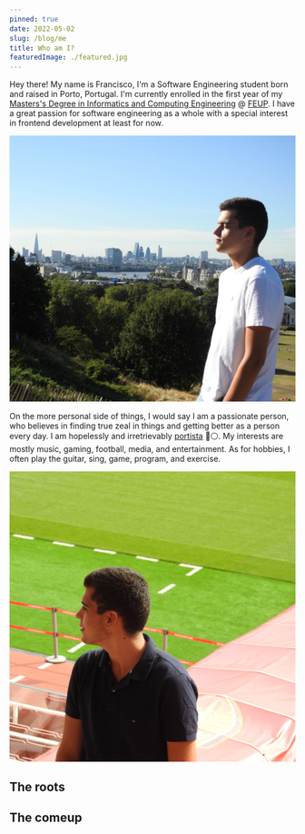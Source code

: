 ```yaml
---
pinned: true
date: 2022-05-02
slug: /blog/me
title: Who am I?
featuredImage: ./featured.jpg
---
```


Hey there! My name is Francisco, I'm a Software Engineering student born and raised in Porto, Portugal. I'm currently enrolled in the first year of my [Masters's Degree in Informatics and Computing Engineering](https://sigarra.up.pt/feup/en/CUR_GERAL.CUR_PLANOS_ESTUDOS_VIEW?pv_plano_id=31204&pv_ano_lectivo=2021) @ [FEUP](https://sigarra.up.pt/feup/en/web_page.inicial). I have a great passion for software engineering as a whole with a special interest in frontend development at least for now.

![me](./featured.jpg)

On the more personal side of things, I would say I am a passionate person, who believes in finding true zeal in things and getting better as a person every day. I am hopelessly and irretrievably [portista](https://twitter.com/FCPorto) 🔵⚪. My interests are mostly music, gaming, football, media, and entertainment. As for hobbies, I often play the guitar, sing, game, program, and exercise.

![me](../../../../static/images/hero/hero1.jpg)

## The roots

## The comeup
